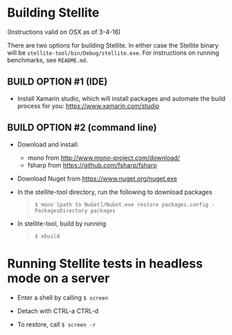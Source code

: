 # Building Stellite

(Instructions valid on OSX as of 3-4-16) 

There are two options for building Stellite.  In either case the Stellite
binary will be `stellite-tool/bin/Debug/stellite.exe`. For instructions on 
running benchmarks, see `README.md`.

## BUILD OPTION #1 (IDE) 

- Install Xamarin studio, which will install packages and automate the build process for you:
https://www.xamarin.com/studio

## BUILD OPTION #2 (command line) 

- Download and install: 
  * mono from http://www.mono-project.com/download/
  * fsharp from https://github.com/fsharp/fsharp

- Download Nuget from https://www.nuget.org/nuget.exe

- In the stellite-tool directory, run the following to download packages
  > `$ mono [path to NuGet]/NuGet.exe restore packages.config -PackagesDirectory packages`

- In stellite-tool, build by running 
  > `$ xbuild`


# Running Stellite tests in headless mode on a server

- Enter a shell by calling `$ screen` 

- Detach with CTRL-a CTRL-d

- To restore, call `$ screen -r`

